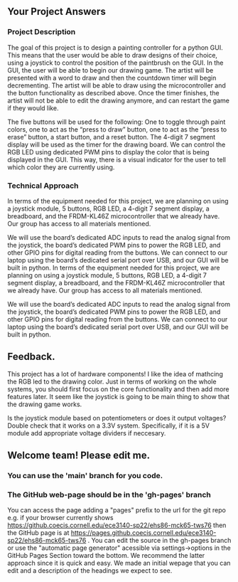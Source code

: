 ## Your Project Answers

### Project Description

The goal of this project is to design a painting controller for a python GUI. This means that the user would be able to draw designs of their choice, using a joystick to control the position of the paintbrush on the GUI. In the GUI, the user will be able to begin our drawing game. The artist will be presented with a word to draw and then the countdown timer will begin decrementing. The artist will be able to draw using the microcontroller and the button functionality as described above. Once the timer finishes, the artist will not be able to edit the drawing anymore, and can restart the game if they would like. 

The five buttons will be used for the following: One to toggle through paint colors, one to act as the “press to draw” button, one to act as the “press to erase” button, a start button, and a reset button. The 4-digit 7 segment display will be used as the timer for the drawing board. We can control the RGB LED using dedicated PWM pins to display the color that is being displayed in the GUI. This way, there is a visual indicator for the user to tell which color they are currently using.
### Technical Approach

In terms of the equipment needed for this project, we are planning on using a joystick module, 5 buttons, RGB LED, a 4-digit 7 segment display, a breadboard, and the FRDM-KL46Z microcontroller that we already have. Our group has access to all materials mentioned.

We will use the board’s dedicated ADC inputs to read the analog signal from the joystick, the board’s dedicated PWM pins to power the RGB LED, and other GPIO pins for digital reading from the buttons. We can connect to our laptop using the board’s dedicated serial port over USB, and our GUI will be built in python.
In terms of the equipment needed for this project, we are planning on using a joystick module, 5 buttons, RGB LED, a 4-digit 7 segment display, a breadboard, and the FRDM-KL46Z microcontroller that we already have. Our group has access to all materials mentioned.

We will use the board’s dedicated ADC inputs to read the analog signal from the joystick, the board’s dedicated PWM pins to power the RGB LED, and other GPIO pins for digital reading from the buttons. We can connect to our laptop using the board’s dedicated serial port over USB, and our GUI will be built in python.

## Feedback.

This project has a lot of hardware components! I like the idea of mathcing the RGB led to the drawing color. Just in terms of working on the whole systems, you should first focus on the core functionality and then add more features later. It seem like the joystick is going to be main thing to show that the drawing game works. 

Is the joystick module based on potentiometers or does it output voltages? Double check that it works on a 3.3V system. Specifically, if it is a 5V module add appropriate voltage dividers if neccesary. 

## Welcome team! Please edit me.
### You can use the 'main' branch for you code.
### The GitHub web-page should be in the 'gh-pages' branch
You can access the page adding a "pages" prefix to the url for the git repo e.g. if your browser currently shows https://github.coecis.cornell.edu/ece3140-sp22/ehs86-mck65-tws76 then the GitHub page is at https://pages.github.coecis.cornell.edu/ece3140-sp22/ehs86-mck65-tws76 . You can edit the source in the gh-pages branch or use the "automatic page generator" acessible via settings->options in the GitHub Pages Section toward the bottom. We recommend the latter approach since it is quick and easy. We made an initial wepage that you can edit and a description of the headings we expect to see.
